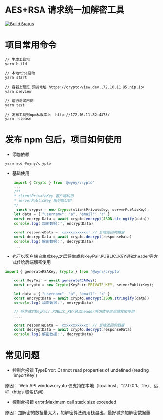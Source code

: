 # AES+RSA 请求统一加解密工具

[![Build Status](https://app.travis-ci.com/wqs576222103/encrypt-utils.svg?token=T85MtSayTDJVsGq9odzs&branch=main)](https://app.travis-ci.com/wqs576222103/encrypt-utils)

# 项目常用命令

```
// 生成工具包
yarn build

// 本地vite启动
yarn start

// 容器上预览 预览地址 https://crypto-view.dev.172.16.11.85.nip.io/
yarn preview

// 运行测试用例
yarn test

// 发布工具到npm私服库上  http://172.16.11.82:4873/
yarn release

```

# 发布 npm 包后，项目如何使用

- 添加依赖

```
yarn add @wyny/crypto
```

- 基础使用

```js
    import { Crypto } from '@wyny/crypto'
    ...
    /**
    * clientPrivateKey 客户端私钥
    * serverPublicKey 服务端公钥
    */
     const crypto = new Crypto(clientPrivateKey, serverPublicKey);
    let data = { "username": "a", "email": "b" }
    const encryptData = await crypto.encrypt(JSON.stringify(data))
    console.log('加密数据：', encryptData)
    
    const responseData = 'xxxxxxxxxxxx' // 后端返回的数据
    const decryptData = await crypto.decrypt(responseData)
    console.log('解密数据：', decryptData)
    ...
```


- 也可以客户端自生成key,之后将生成的KeyPair.PUBLIC_KEY通过header等方式传给后端解密使用
```js
import { generateRSAKey, Crypto } from '@wyny/crypto'

    const KeyPair = await generateRSAKey()
    const crypto = new Crypto(KeyPair.PRIVATE_KEY, serverPublicKey);

    let data = { "username": "a", "email": "b" }
    const encryptData = await crypto.encrypt(JSON.stringify(data))
    console.log('加密数据：', encryptData)

    // 将生成的KeyPair.PUBLIC_KEY通过header等方式传给后端解密使用
    ....

    const responseData = 'xxxxxxxxxxxx' // 后端返回的数据
    const decryptData = await crypto.decrypt(responseData)
    console.log('解密数据：', decryptData)

```

# 常见问题

- 控制台报错 TypeError: Cannot read properties of undefined (reading 'importKey')

原因： Web API window.crypto 仅支持在本地（localhost、127.0.0.1、file）、远程（https 域名访问）


- 控制台报错 error:Maximum call stack size exceeded

原因：加解密的数据量太大，加解密算法调用栈溢出。最好减少加解密数据量